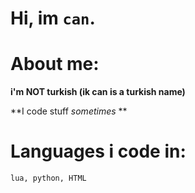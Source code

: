 # Hi, im `can`.

# About me:
**i'm NOT turkish (ik can is a turkish name)**

**I code stuff *sometimes* **

# Languages i code in:
`lua, python, HTML`




<!---
CanDoesGames/CanDoesGames is a ✨ special ✨ repository because its `README.md` (this file) appears on your GitHub profile.
You can click the Preview link to take a look at your changes.
--->
